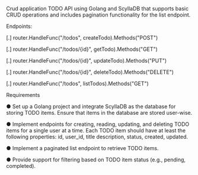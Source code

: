 Crud application
TODO API using Golang and ScyllaDB that supports basic CRUD operations and
includes pagination functionality for the list endpoint.


Endpoints:

[.] router.HandleFunc("/todos", createTodo).Methods("POST")

[.] router.HandleFunc("/todos/{id}", getTodo).Methods("GET")

[.] router.HandleFunc("/todos/{id}", updateTodo).Methods("PUT")

[.] router.HandleFunc("/todos/{id}", deleteTodo).Methods("DELETE")

[.] router.HandleFunc("/todos", listTodos).Methods("GET")


Requirements

● Set up a Golang project and integrate ScyllaDB as the database for storing TODO items.
Ensure that items in the database are stored user-wise.

● Implement endpoints for creating, reading, updating, and deleting TODO items for a
single user at a time. Each TODO item should have at least the following properties: id, user_id, title description, status, created, updated.

● Implement a paginated list endpoint to retrieve TODO items.

● Provide support for filtering based on TODO item status (e.g., pending, completed).
